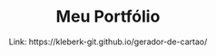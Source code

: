 <h1 align="center">Meu Portfólio</h1>
<p align="center">Link: https://kleberk-git.github.io/gerador-de-cartao/</p>
